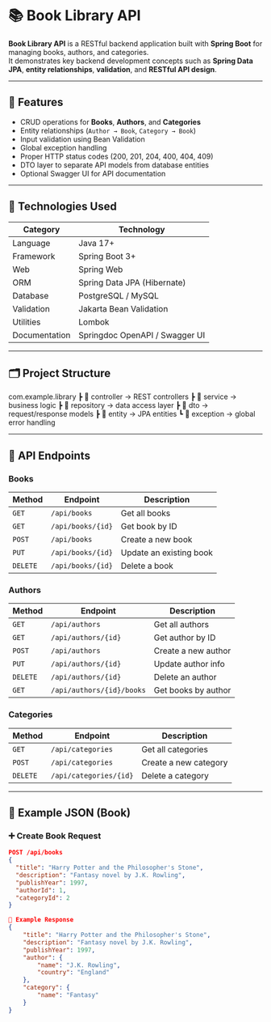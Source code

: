 # 📚 Book Library API

**Book Library API** is a RESTful backend application built with **Spring Boot** for managing books, authors, and categories.  
It demonstrates key backend development concepts such as **Spring Data JPA**, **entity relationships**, **validation**, and **RESTful API design**.

---

## 🚀 Features
- CRUD operations for **Books**, **Authors**, and **Categories**
- Entity relationships (`Author → Book`, `Category → Book`)
- Input validation using Bean Validation
- Global exception handling
- Proper HTTP status codes (200, 201, 204, 400, 404, 409)
- DTO layer to separate API models from database entities
- Optional Swagger UI for API documentation

---

## 🧱 Technologies Used

| Category | Technology |
|-----------|-------------|
| Language | Java 17+ |
| Framework | Spring Boot 3+ |
| Web | Spring Web |
| ORM | Spring Data JPA (Hibernate) |
| Database | PostgreSQL / MySQL |
| Validation | Jakarta Bean Validation |
| Utilities | Lombok |
| Documentation | Springdoc OpenAPI / Swagger UI |

---

## 🗂 Project Structure

com.example.library
┣ 📂 controller → REST controllers
┣ 📂 service → business logic
┣ 📂 repository → data access layer
┣ 📂 dto → request/response models
┣ 📂 entity → JPA entities
┗ 📂 exception → global error handling

---

## 📘 API Endpoints

### Books
| Method | Endpoint | Description |
|--------|-----------|-------------|
| `GET` | `/api/books` | Get all books |
| `GET` | `/api/books/{id}` | Get book by ID |
| `POST` | `/api/books` | Create a new book |
| `PUT` | `/api/books/{id}` | Update an existing book |
| `DELETE` | `/api/books/{id}` | Delete a book |

### Authors
| Method | Endpoint | Description |
|--------|-----------|-------------|
| `GET` | `/api/authors` | Get all authors |
| `GET` | `/api/authors/{id}` | Get author by ID |
| `POST` | `/api/authors` | Create a new author |
| `PUT` | `/api/authors/{id}` | Update author info |
| `DELETE` | `/api/authors/{id}` | Delete an author |
| `GET` | `/api/authors/{id}/books` | Get books by author |

### Categories
| Method | Endpoint | Description |
|--------|-----------|-------------|
| `GET` | `/api/categories` | Get all categories |
| `POST` | `/api/categories` | Create a new category |
| `DELETE` | `/api/categories/{id}` | Delete a category |

---

## 🧾 Example JSON (Book)

### ➕ Create Book Request
```json
POST /api/books
{
  "title": "Harry Potter and the Philosopher's Stone",
  "description": "Fantasy novel by J.K. Rowling",
  "publishYear": 1997,
  "authorId": 1,
  "categoryId": 2
}

📄 Example Response
{
    "title": "Harry Potter and the Philosopher's Stone",
    "description": "Fantasy novel by J.K. Rowling",
    "publishYear": 1997,
    "author": {
        "name": "J.K. Rowling",
        "country": "England"
    },
    "category": {
        "name": "Fantasy"
    }
}
